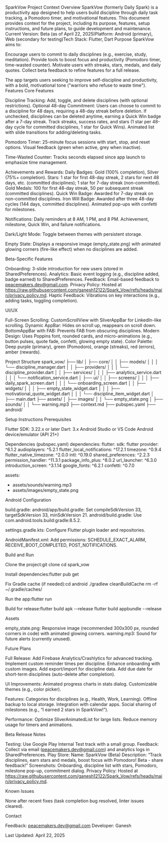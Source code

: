 SparkVow Project Context
Overview
SparkVow (formerly Daily Spark) is a productivity app designed to help users build discipline through daily task tracking, a Pomodoro timer, and motivational features. This document provides context for the project, including its purpose, features, setup instructions, and future plans, to guide development and maintenance.
Current Version: Beta (as of April 22, 2025)Platform: Android (primary), Web (secondary for testing)Tech Stack: Flutter, Dart
Purpose
SparkVow aims to:

Encourage users to commit to daily disciplines (e.g., exercise, study, meditation).
Provide tools to boost focus and productivity (Pomodoro timer, time-wasted counter).
Motivate users with streaks, stars, medals, and daily quotes.
Collect beta feedback to refine features for a full release.

The app targets users seeking to improve self-discipline and productivity, with a bold, motivational tone ("warriors who refuse to waste time").
Features
Core Features

Discipline Tracking:
Add, toggle, and delete disciplines (with optional restrictions).
Optional 48-day Commitment: Users can choose to commit to a discipline for 48 days, requiring a 48-day streak before deletion. If unchecked, disciplines can be deleted anytime, earning a Quick Win badge after a 7-day streak.
Track streaks, success rates, and stars (1 star per 48-day cycle for committed disciplines, 1 star for Quick Wins).
Animated list with slide transitions for adding/deleting tasks.


Pomodoro Timer:
25-minute focus sessions with start, stop, and reset options.
Visual feedback (green when active, grey when inactive).


Time-Wasted Counter:
Tracks seconds elapsed since app launch to emphasize time management.


Achievements and Rewards:
Daily Badges: Gold (100% completion), Silver (75%+ completion).
Stars: 1 star for first 48-day streak, 2 stars for next 48 days, etc. (committed disciplines); 1 star for 7-day streak (non-committed).
Gold Medals: 100 for first 48-day streak, 50 per subsequent streak (committed disciplines).
Quick Win Badge: Awarded for 7-day streak on non-committed disciplines.
Iron Will Badge: Awarded after three 48-day cycles (144 days, committed disciplines).
Animated pop-ups with confetti for milestones.


Notifications:
Daily reminders at 8 AM, 1 PM, and 8 PM.
Achievement, milestone, Quick Win, and failure notifications.


Dark/Light Mode:
Toggle between themes with persistent storage.


Empty State:
Displays a responsive image (empty_state.png) with animated glowing corners (fire-like effect) when no disciplines are added.



Beta-Specific Features

Onboarding: 3-slide introduction for new users (stored in SharedPreferences).
Analytics: Basic event logging (e.g., discipline added, badge earned) to SharedPreferences.
Feedback: Email-based feedback to peacemakers.dev@gmail.com.
Privacy Policy: Hosted at https://raw.githubusercontent.com/ganesh12122/Spark_Vow/refs/heads/main/privacy_policy.md.
Haptic Feedback: Vibrations on key interactions (e.g., adding tasks, toggling completion).

UI/UX

Full-Screen Scrolling: CustomScrollView with SliverAppBar for LinkedIn-like scrolling.
Dynamic AppBar: Hides on scroll up, reappears on scroll down.
BottomAppBar with FAB: Prevents FAB from obscuring disciplines.
Modern Design: Uses Poppins font, rounded cards, and micro-animations (e.g., button pulses, quote fade, confetti, glowing empty state).
Color Palette: Deep purple (primary), green (Pomodoro), orange (streaks), red (errors), amber (rewards).

Project Structure
spark_vow/
├── lib/
│   ├── core/
│   │   ├── models/
│   │   │   └── discipline_manager.dart
│   │   ├── providers/
│   │   │   └── discipline_provider.dart
│   │   ├── services/
│   │   │   ├── analytics_service.dart
│   │   │   └── notification_service.dart
│   ├── ui/
│   │   ├── screens/
│   │   │   ├── daily_spark_screen.dart
│   │   │   └── onboarding_screen.dart
│   │   ├── widgets/
│   │   │   ├── empty_state_widget.dart
│   │   │   ├── motivational_quote_widget.dart
│   │   │   └── discipline_item_widget.dart
│   ├── main.dart
├── assets/
│   ├── images/
│   │   └── empty_state.png
│   ├── sounds/
│   │   └── warning.mp3
├── context.md
├── pubspec.yaml
├── android/

Setup Instructions
Prerequisites

Flutter SDK: 3.22.x or later
Dart: 3.x
Android Studio or VS Code
Android device/emulator (API 21+)

Dependencies (pubspec.yaml)
dependencies:
flutter:
sdk: flutter
provider: ^6.1.2
audioplayers: ^5.2.1
flutter_local_notifications: ^17.2.1
timezone: ^0.9.4
flutter_native_timezone: ^2.0.0
intl: ^0.19.0
shared_preferences: ^2.2.3
permission_handler: ^11.3.1
package_info_plus: ^8.0.2
url_launcher: ^6.3.0
introduction_screen: ^3.1.14
google_fonts: ^6.2.1
confetti: ^0.7.0

assets:
- assets/sounds/warning.mp3
- assets/images/empty_state.png

Android Configuration

build.gradle:
android/app/build.gradle: Set compileSdkVersion 33, targetSdkVersion 33, minSdkVersion 21.
android/build.gradle: Use com.android.tools.build:gradle:8.5.2.


settings.gradle.kts:
Configure Flutter plugin loader and repositories.


AndroidManifest.xml:
Add permissions: SCHEDULE_EXACT_ALARM, RECEIVE_BOOT_COMPLETED, POST_NOTIFICATIONS.



Build and Run

Clone the project:git clone <repository>
cd spark_vow


Install dependencies:flutter pub get


Fix Gradle cache (if needed):cd android
./gradlew cleanBuildCache
rm -rf ~/.gradle/caches/


Run the app:flutter run


Build for release:flutter build apk --release
flutter build appbundle --release



Assets

empty_state.png: Responsive image (recommended 300x300 px, rounded corners in code) with animated glowing corners.
warning.mp3: Sound for future alerts (currently unused).

Future Plans

Full Release:
Add Firebase Analytics/Crashlytics for advanced tracking.
Implement custom reminder times per discipline.
Enhance onboarding with custom images.
Add export/import for discipline data.
Add due date for short-term disciplines (auto-delete after completion).


UI Improvements:
Animated progress charts in stats dialog.
Customizable themes (e.g., color picker).


Features:
Categories for disciplines (e.g., Health, Work, Learning).
Offline backup to local storage.
Integration with calendar apps.
Social sharing of milestones (e.g., “I earned 2 stars in SparkVow!”).


Performance:
Optimize SliverAnimatedList for large lists.
Reduce memory usage for timers and animations.



Beta Release Notes

Testing: Use Google Play Internal Test track with a small group.
Feedback: Collect via email (peacemakers.dev@gmail.com) and analytics logs in SharedPreferences.
Play Store:
Name: SparkVow (Beta)
Description: “Track disciplines, earn stars and medals, boost focus with Pomodoro! Beta - share feedback!”
Screenshots: Onboarding, discipline list with stars, Pomodoro, milestone pop-up, commitment dialog.
Privacy Policy: Hosted at https://raw.githubusercontent.com/ganesh12122/Spark_Vow/refs/heads/main/privacy_policy.md.



Known Issues

None after recent fixes (task completion bug resolved, linter issues cleared).

Contact

Feedback: peacemakers.dev@gmail.com
Developer: Ganesh

Last Updated: April 22, 2025
